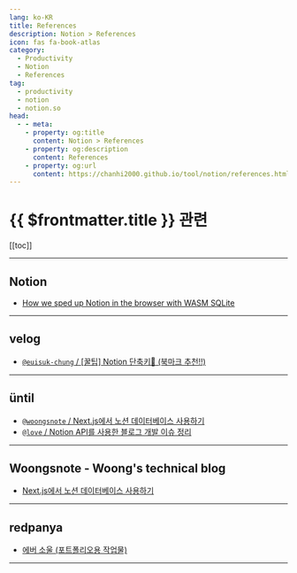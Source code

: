 ```yaml
---
lang: ko-KR
title: References
description: Notion > References
icon: fas fa-book-atlas
category:
  - Productivity
  - Notion
  - References
tag: 
  - productivity
  - notion
  - notion.so
head:
  - - meta:
    - property: og:title
      content: Notion > References
    - property: og:description
      content: References
    - property: og:url
      content: https://chanhi2000.github.io/tool/notion/references.html
---
```


# {{ $frontmatter.title }} 관련

[[toc]]

---

## <FontIcon icon="iconfont icon-notion"/>Notion

- [How we sped up Notion in the browser with WASM SQLite](https://www.notion.so/blog/how-we-sped-up-notion-in-the-browser-with-wasm-sqlite)

---

## <FontIcon icon="iconfont icon-velog"/>velog

- [`@euisuk-chung` / \[꿀팁\] Notion 단축키📖 (북마크 추천!!)](https://velog.io/@euisuk-chung/%EA%BF%80%ED%8C%81-Notion-%EB%8B%A8%EC%B6%95%ED%82%A4-%EC%99%84%EB%B2%BD-%EA%B0%80%EC%9D%B4%EB%93%9C)

---

## üntil

- [`@woongsnote` / Next.js에서 노션 데이터베이스 사용하기](https://until.blog/@woongsnote/next-js%EC%97%90%EC%84%9C-%EB%85%B8%EC%85%98-%EB%8D%B0%EC%9D%B4%ED%84%B0%EB%B2%A0%EC%9D%B4%EC%8A%A4-%EC%82%AC%EC%9A%A9%ED%95%98%EA%B8%B0)
- [`@love` / Notion API를 사용한 블로그 개발 이슈 정리](https://until.blog/@love/notion-api%EB%A5%BC-%EC%82%AC%EC%9A%A9%ED%95%9C-블로그-%EA%B0%9C%EB%B0%9C-%EC%9D%B4%EC%8A%88-%EC%A0%95%EB%A6%AC)

<!-- END: until.blog -->

---

## Woongsnote - Woong's technical blog

- [Next.js에서 노션 데이터베이스 사용하기](https://www.woongsnote.dev/blog/how-to-use-notion-database-in-nextjs)

---

## redpanya

- [에버 소울 (포트폴리오용 작업물)](https://redpanya.notion.site/redpanya/2fd0625ff83d4860a72b7d3690f71b28)

---

<TagLinks />